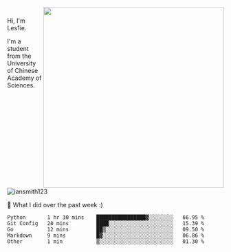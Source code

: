 <img align="right" src="https://github-readme-stats.vercel.app/api?username=iansmith123&show_icons=true&hide_border=true" width="420">

### 
Hi, I'm Les1ie. 

I'm a student from the University of Chinese Academy of Sciences.

<img src="https://komarev.com/ghpvc/?username=iansmith123" alt="iansmith123" />




🔭 What I did over the past week :)
<!--START_SECTION:waka-->
```text
Python       1 hr 30 mins    ████████████████▓░░░░░░░░   66.95 % 
Git Config   20 mins         ████░░░░░░░░░░░░░░░░░░░░░   15.39 % 
Go           12 mins         ██▒░░░░░░░░░░░░░░░░░░░░░░   09.50 % 
Markdown     9 mins          █▓░░░░░░░░░░░░░░░░░░░░░░░   06.86 % 
Other        1 min           ▒░░░░░░░░░░░░░░░░░░░░░░░░   01.30 % 
```
<!--END_SECTION:waka-->


<!--
**IanSmith123/IanSmith123** is a ✨ _special_ ✨ repository because its `README.md` (this file) appears on your GitHub profile.
<img src="https://github.githubassets.com/images/spinners/octocat-spinner-64.gif">

Here are some ideas to get you started:

- 🔭 I’m currently working on ...
- 🌱 I’m currently learning ...
- 👯 I’m looking to collaborate on ...
- 🤔 I’m looking for help with ...
- 💬 Ask me about ...
- 📫 How to reach me: ...
- 😄 Pronouns: ...
- ⚡ Fun fact: ...
-->
